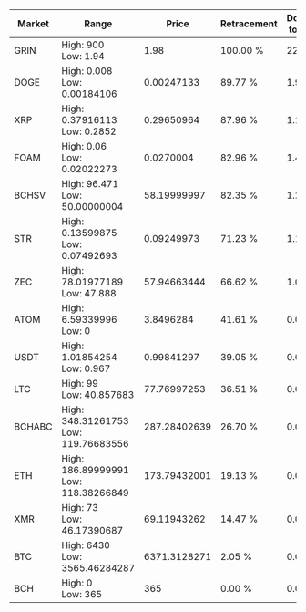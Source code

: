 | Market | Range | Price| Retracement | Doubles to 50% |
| --- | --- | --- | --- | --- |
| GRIN | High: 900<br />Low: 1.94 | 1.98 | 100.00 % | 227.76 |
| DOGE | High: 0.008<br />Low: 0.00184106 | 0.00247133 | 89.77 % | 1.99 |
| XRP | High: 0.37916113<br />Low: 0.2852 | 0.29650964 | 87.96 % | 1.12 |
| FOAM | High: 0.06<br />Low: 0.02022273 | 0.0270004 | 82.96 % | 1.49 |
| BCHSV | High: 96.471<br />Low: 50.00000004 | 58.19999997 | 82.35 % | 1.26 |
| STR | High: 0.13599875<br />Low: 0.07492693 | 0.09249973 | 71.23 % | 1.14 |
| ZEC | High: 78.01977189<br />Low: 47.888 | 57.94663444 | 66.62 % | 1.09 |
| ATOM | High: 6.59339996<br />Low: 0 | 3.8496284 | 41.61 % | 0.00 |
| USDT | High: 1.01854254<br />Low: 0.967 | 0.99841297 | 39.05 % | 0.00 |
| LTC | High: 99<br />Low: 40.857683 | 77.76997253 | 36.51 % | 0.00 |
| BCHABC | High: 348.31261753<br />Low: 119.76683556 | 287.28402639 | 26.70 % | 0.00 |
| ETH | High: 186.89999991<br />Low: 118.38266849 | 173.79432001 | 19.13 % | 0.00 |
| XMR | High: 73<br />Low: 46.17390687 | 69.11943262 | 14.47 % | 0.00 |
| BTC | High: 6430<br />Low: 3565.46284287 | 6371.3128271 | 2.05 % | 0.00 |
| BCH | High: 0<br />Low: 365 | 365 | 0.00 % | 0.00 |
